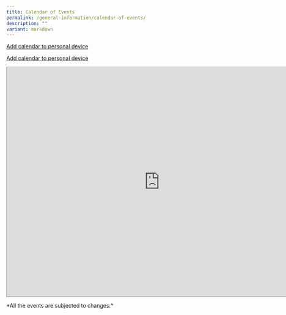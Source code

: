 ```yaml
---
title: Calendar of Events
permalink: /general-information/calendar-of-events/
description: ""
variant: markdown
---
```


[Add calendar to personal device ](https://calendar.google.com/calendar/u/0?cid=Y19jMjdlZGI3NDUyMTY5NThlMjgyMWMxNDE4ZTI4NzYyOTM4ODYwODhiZDNjMWQ4NmUxYjQzZTVmMWU2YTBlOThlQGdyb3VwLmNhbGVuZGFyLmdvb2dsZS5jb20)

[Add calendar to personal device](https://calendar.google.com/calendar/embed?src=c_c27edb745216958e2821c1418e2876293886088bd3c1d86e1b43e5f1e6a0e98e%40group.calendar.google.com&amp;ctz=Asia%2FSingapore)

<iframe src="https://calendar.google.com/calendar/embed?height=600&amp;wkst=1&amp;bgcolor=%2333B679&amp;ctz=Asia%2FSingapore&amp;src=Y19jMjdlZGI3NDUyMTY5NThlMjgyMWMxNDE4ZTI4NzYyOTM4ODYwODhiZDNjMWQ4NmUxYjQzZTVmMWU2YTBlOThlQGdyb3VwLmNhbGVuZGFyLmdvb2dsZS5jb20&amp;src=ZW4uc2luZ2Fwb3JlI2hvbGlkYXlAZ3JvdXAudi5jYWxlbmRhci5nb29nbGUuY29t&amp;color=%237986CB&amp;color=%234285F4" style="border:solid 1px #777" width="800" height="600" frameborder="0" scrolling="no"></iframe>


*All the events are subjected to changes.\*